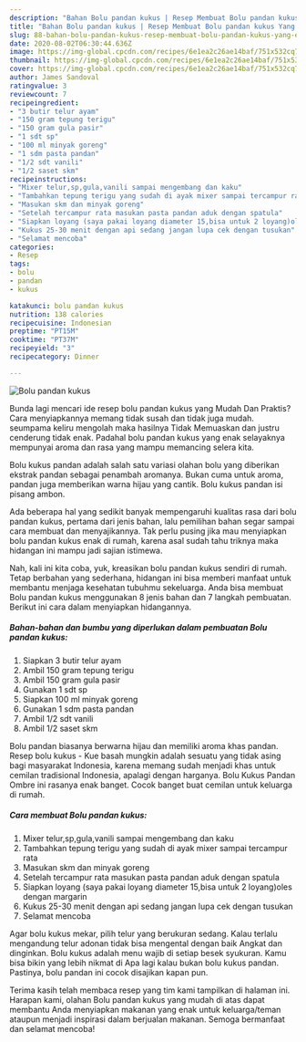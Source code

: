 ```yaml
---
description: "Bahan Bolu pandan kukus | Resep Membuat Bolu pandan kukus Yang Enak Dan Lezat"
title: "Bahan Bolu pandan kukus | Resep Membuat Bolu pandan kukus Yang Enak Dan Lezat"
slug: 88-bahan-bolu-pandan-kukus-resep-membuat-bolu-pandan-kukus-yang-enak-dan-lezat
date: 2020-08-02T06:30:44.636Z
image: https://img-global.cpcdn.com/recipes/6e1ea2c26ae14baf/751x532cq70/bolu-pandan-kukus-foto-resep-utama.jpg
thumbnail: https://img-global.cpcdn.com/recipes/6e1ea2c26ae14baf/751x532cq70/bolu-pandan-kukus-foto-resep-utama.jpg
cover: https://img-global.cpcdn.com/recipes/6e1ea2c26ae14baf/751x532cq70/bolu-pandan-kukus-foto-resep-utama.jpg
author: James Sandoval
ratingvalue: 3
reviewcount: 7
recipeingredient:
- "3 butir telur ayam"
- "150 gram tepung terigu"
- "150 gram gula pasir"
- "1 sdt sp"
- "100 ml minyak goreng"
- "1 sdm pasta pandan"
- "1/2 sdt vanili"
- "1/2 saset skm"
recipeinstructions:
- "Mixer telur,sp,gula,vanili sampai mengembang dan kaku"
- "Tambahkan tepung terigu yang sudah di ayak mixer sampai tercampur rata"
- "Masukan skm dan minyak goreng"
- "Setelah tercampur rata masukan pasta pandan aduk dengan spatula"
- "Siapkan loyang (saya pakai loyang diameter 15,bisa untuk 2 loyang)oles dengan margarin"
- "Kukus 25-30 menit dengan api sedang jangan lupa cek dengan tusukan"
- "Selamat mencoba"
categories:
- Resep
tags:
- bolu
- pandan
- kukus

katakunci: bolu pandan kukus 
nutrition: 138 calories
recipecuisine: Indonesian
preptime: "PT15M"
cooktime: "PT37M"
recipeyield: "3"
recipecategory: Dinner

---
```



![Bolu pandan kukus](https://img-global.cpcdn.com/recipes/6e1ea2c26ae14baf/751x532cq70/bolu-pandan-kukus-foto-resep-utama.jpg)

Bunda lagi mencari ide resep bolu pandan kukus yang Mudah Dan Praktis? Cara menyiapkannya memang tidak susah dan tidak juga mudah. seumpama keliru mengolah maka hasilnya Tidak Memuaskan dan justru cenderung tidak enak. Padahal bolu pandan kukus yang enak selayaknya mempunyai aroma dan rasa yang mampu memancing selera kita.

Bolu kukus pandan adalah salah satu variasi olahan bolu yang diberikan ekstrak pandan sebagai penambah aromanya. Bukan cuma untuk aroma, pandan juga memberikan warna hijau yang cantik. Bolu kukus pandan isi pisang ambon.

Ada beberapa hal yang sedikit banyak mempengaruhi kualitas rasa dari bolu pandan kukus, pertama dari jenis bahan, lalu pemilihan bahan segar sampai cara membuat dan menyajikannya. Tak perlu pusing jika mau menyiapkan bolu pandan kukus enak di rumah, karena asal sudah tahu triknya maka hidangan ini mampu jadi sajian istimewa.


Nah, kali ini kita coba, yuk, kreasikan bolu pandan kukus sendiri di rumah. Tetap berbahan yang sederhana, hidangan ini bisa memberi manfaat untuk membantu menjaga kesehatan tubuhmu sekeluarga. Anda bisa membuat Bolu pandan kukus menggunakan 8 jenis bahan dan 7 langkah pembuatan. Berikut ini cara dalam menyiapkan hidangannya.

<!--inarticleads1-->

##### Bahan-bahan dan bumbu yang diperlukan dalam pembuatan Bolu pandan kukus:

1. Siapkan 3 butir telur ayam
1. Ambil 150 gram tepung terigu
1. Ambil 150 gram gula pasir
1. Gunakan 1 sdt sp
1. Siapkan 100 ml minyak goreng
1. Gunakan 1 sdm pasta pandan
1. Ambil 1/2 sdt vanili
1. Ambil 1/2 saset skm


Bolu pandan biasanya berwarna hijau dan memiliki aroma khas pandan. Resep bolu kukus - Kue basah mungkin adalah sesuatu yang tidak asing bagi masyarakat Indonesia, karena memang sudah menjadi khas untuk cemilan tradisional Indonesia, apalagi dengan harganya. Bolu Kukus Pandan Ombre ini rasanya enak banget. Cocok banget buat cemilan untuk keluarga di rumah. 

<!--inarticleads2-->

##### Cara membuat Bolu pandan kukus:

1. Mixer telur,sp,gula,vanili sampai mengembang dan kaku
1. Tambahkan tepung terigu yang sudah di ayak mixer sampai tercampur rata
1. Masukan skm dan minyak goreng
1. Setelah tercampur rata masukan pasta pandan aduk dengan spatula
1. Siapkan loyang (saya pakai loyang diameter 15,bisa untuk 2 loyang)oles dengan margarin
1. Kukus 25-30 menit dengan api sedang jangan lupa cek dengan tusukan
1. Selamat mencoba


Agar bolu kukus mekar, pilih telur yang berukuran sedang. Kalau terlalu mengandung telur adonan tidak bisa mengental dengan baik Angkat dan dinginkan. Bolu kukus adalah menu wajib di setiap besek syukuran. Kamu bisa bikin yang lebih nikmat di Apa lagi kalau bukan bolu kukus pandan. Pastinya, bolu pandan ini cocok disajikan kapan pun. 

Terima kasih telah membaca resep yang tim kami tampilkan di halaman ini. Harapan kami, olahan Bolu pandan kukus yang mudah di atas dapat membantu Anda menyiapkan makanan yang enak untuk keluarga/teman ataupun menjadi inspirasi dalam berjualan makanan. Semoga bermanfaat dan selamat mencoba!
